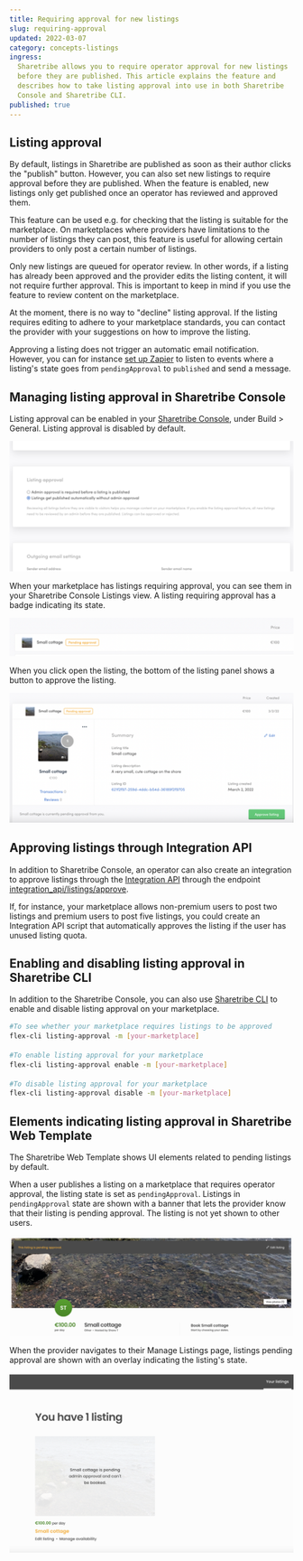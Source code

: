 ```yaml
---
title: Requiring approval for new listings
slug: requiring-approval
updated: 2022-03-07
category: concepts-listings
ingress:
  Sharetribe allows you to require operator approval for new listings
  before they are published. This article explains the feature and
  describes how to take listing approval into use in both Sharetribe
  Console and Sharetribe CLI.
published: true
---
```


## Listing approval

By default, listings in Sharetribe are published as soon as their author
clicks the "publish" button. However, you can also set new listings to
require approval before they are published. When the feature is enabled,
new listings only get published once an operator has reviewed and
approved them.

This feature can be used e.g. for checking that the listing is suitable
for the marketplace. On marketplaces where providers have limitations to
the number of listings they can post, this feature is useful for
allowing certain providers to only post a certain number of listings.

Only new listings are queued for operator review. In other words, if a
listing has already been approved and the provider edits the listing
content, it will not require further approval. This is important to keep
in mind if you use the feature to review content on the marketplace.

At the moment, there is no way to "decline" listing approval. If the
listing requires editing to adhere to your marketplace standards, you
can contact the provider with your suggestions on how to improve the
listing.

Approving a listing does not trigger an automatic email notification.
However, you can for instance
[set up Zapier](/how-to/set-up-and-use-zapier/) to listen to events
where a listing's state goes from `pendingApproval` to `published` and
send a message.

## Managing listing approval in Sharetribe Console

Listing approval can be enabled in your
[Sharetribe Console](https://flex-console.sharetribe.com/general), under
Build > General. Listing approval is disabled by default.

![Listing approval toggle](listing-approval-toggle.png 'Listing approval is toggled in Build > General')

When your marketplace has listings requiring approval, you can see them
in your Sharetribe Console Listings view. A listing requiring approval
has a badge indicating its state.

![Listing approval badge](pending-approval-badge.png 'Listings pending approval show a badge')

When you click open the listing, the bottom of the listing panel shows a
button to approve the listing.

![Listing approval button](pending-approval-button.png 'Operator can approve listings in Sharetribe Console')

## Approving listings through Integration API

In addition to Sharetribe Console, an operator can also create an
integration to approve listings through the
[Integration API](/introduction/getting-started-with-integration-api/)
through the endpoint
[integration_api/listings/approve](https://www.sharetribe.com/api-reference/integration.html#approve-listing).

If, for instance, your marketplace allows non-premium users to post two
listings and premium users to post five listings, you could create an
Integration API script that automatically approves the listing if the
user has unused listing quota.

## Enabling and disabling listing approval in Sharetribe CLI

In addition to the Sharetribe Console, you can also use
[Sharetribe CLI](/introduction/getting-started-with-sharetribe-cli/) to
enable and disable listing approval on your marketplace.

```bash
#To see whether your marketplace requires listings to be approved
flex-cli listing-approval -m [your-marketplace]

#To enable listing approval for your marketplace
flex-cli listing-approval enable -m [your-marketplace]

#To disable listing approval for your marketplace
flex-cli listing-approval disable -m [your-marketplace]

```

## Elements indicating listing approval in Sharetribe Web Template

The Sharetribe Web Template shows UI elements related to pending
listings by default.

When a user publishes a listing on a marketplace that requires operator
approval, the listing state is set as `pendingApproval`. Listings in
`pendingApproval` state are shown with a banner that lets the provider
know that their listing is pending approval. The listing is not yet
shown to other users.

![Banner indicating that listing is pending approval](pending-approval-banner.png 'The template application shows a banner on the listing by default')

When the provider navigates to their Manage Listings page, listings
pending approval are shown with an overlay indicating the listing's
state.

![Listing card overlay](pending-approval-your-listings.png 'Listings pending approval are shown with an informative overlay')
